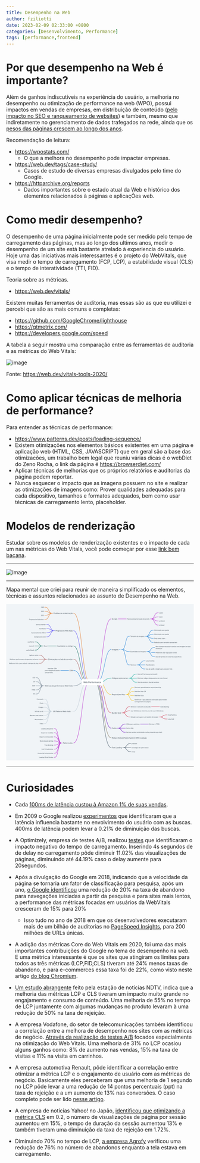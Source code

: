 ```yaml
---
title: Desempenho na Web
author: fziliotti
date: 2023-02-09 02:33:00 +0800
categories: [Desenvolvimento, Performance]
tags: [performance,frontend]
---
```


# Por que desempenho na Web é importante?

Além de ganhos indiscutíveis na experiência do usuário, a melhoria no desempenho ou otimização de performance na web (WPO), possui impactos em vendas de empresas, em distribuição de conteúdo ([pelo impacto no SEO e ranqueamento de websites](https://developer.chrome.com/blog/search-ads-speed/#speed-is-now-used-as-a-ranking-factor-for-mobile-searches)) e também, mesmo que indiretamente no gerenciamento de dados trafegados na rede, ainda que os [pesos das páginas crescem ao longo dos anos](https://httparchive.org/reports/page-weight#bytesTotal).

Recomendação de leitura:

- https://wpostats.com/
  - O que a melhora no desempenho pode impactar empresas.
- https://web.dev/tags/case-study/
  - Casos de estudo de diversas empresas divulgados pelo time do Google.
- https://httparchive.org/reports
  - Dados importantes sobre o estado atual da Web e histórico dos elementos relacionados à páginas e aplicaçÕes web.

# Como medir desempenho?

O desempenho de uma página inicialmente pode ser medido pelo tempo de carregamento das páginas, mas ao longo dos ultimos anos, medir o desempenho de um site está bastante atrelado à experiencia do usuário. Hoje uma das iniciativas mais interessantes é o projeto do WebVitals, que visa medir o tempo de carregamento (FCP, LCP), a estabilidade visual (CLS) e o tempo de interatividade (TTI, FID).

Teoria sobre as métricas.

- https://web.dev/vitals/

Existem muitas ferramentas de auditoria, mas essas são as que eu utilizei e percebi que são as mais comuns e completas:

- https://github.com/GoogleChrome/lighthouse
- https://gtmetrix.com/
- https://developers.google.com/speed

A tabela a seguir mostra uma comparação entre as ferramentas de auditoria e as métricas do Web Vitals:

![image](https://user-images.githubusercontent.com/28535210/184557314-74ca2903-b8d7-4ef1-904e-83738fde1617.png)

Fonte: https://web.dev/vitals-tools-2020/

# Como aplicar técnicas de melhoria de performance?

Para entender as técnicas de performance:

- https://www.patterns.dev/posts/loading-sequence/
- Existem otimizações nos elementos básicos existentes em uma página e aplicação web (HTML, CSS, JAVASCRIPT) que em geral são a base das otimizacões, um trabalho bem legal que reuniu várias dicas é o webDiet do Zeno Rocha, o link da página é https://browserdiet.com/
- Aplicar técnicas de melhorias que os próprios relatórios e auditorias da página podem reportar.
- Nunca esquecer o impacto que as imagens possuem no site e realizar as otimizações de imagens como: Prover qualidades adequadas para cada dispositivo, tamanhos e formatos adequados, bem como usar técnicas de carregamento lento, placeholder.

# Modelos de renderização

Estudar sobre os modelos de renderização existentes e o impacto de cada um nas métricas do Web Vitals, você pode começar por esse [link bem bacana](https://www.patterns.dev/posts/rendering-patterns/).

---

![image](https://user-images.githubusercontent.com/28535210/184284478-09b5289c-aa76-4c0a-8a3f-0b32900221a2.png)

---

Mapa mental que criei para reunir de maneira simplificado os elementos, técnicas e assuntos relacionados ao assunto de Desempenho na Web.

![image](/assets/img/web-perf/web-perf.png)

---

# Curiosidades

- Cada [100ms de latência custou à Amazon 1% de suas vendas](https://www.gigaspaces.com/blog/amazon-found-every-100ms-of-latency-cost-them-1-in-sales/).

- Em 2009 o Google realizou [experimentos](https://ai.googleblog.com/2009/06/speed-matters.html) que identificaram que a latência influencia bastante no envolvimento do usuário com as buscas. 400ms de latência podem levar a 0.21% de diminuição das buscas.

- A Optimizely, empresa de testes A/B, realizou [testes](https://blog.optimizely.com/2016/07/13/how-does-page-load-time-impact-engagement/) que identificaram o impacto negativo do tempo de carregamento. Inserindo 4s segundos de de delay no carregamento pôde diminuir 11.02% das visualizações de páginas, diminuindo até 44.19% caso o delay aumente para 20segundos.

- Após a divulgação do Google em 2018, indicando que a velocidade da página se tornaria um fator de classificação para pesquisa, após um ano, [o Google identificou](https://developers.google.com/search/blog/2019/04/user-experience-improvements-with-page) uma redução de 20% na taxa de abandono para navegações iniciadas a partir da pesquisa e para sites mais lentos, a performance das métricas focadas em usuários da WebVitals cresceram de 15% para 20%

  - Isso tudo no ano de 2018 em que os desenvolvedores executaram mais de um bilhão de auditorias no [PageSpeed Insights](https://pagespeed.web.dev/), para 200 milhões de URLs únicas.

- A adição das métricas Core do Web Vitals em 2020, foi uma das mais importantes contribuições do Google no tema de desempenho na web. E uma métrica interessante é que os sites que atingiram os limites para todos as três métricas (LCP,FID,CLS) tiveram até 24% menos taxas de abandono, e para e-commerces essa taxa foi de 22%, como visto neste artigo [do blog Chromium](https://blog.chromium.org/2020/05/the-science-behind-web-vitals.html).

- [Um estudo abrangente](https://web.dev/ndtv/) feito pela estação de notícias NDTV, indica que a melhoria das métricas LCP e CLS tiveram um impacto muito grande no engajamento e consumo de conteúdo. Uma melhoria de 55% no tempo de LCP juntamente com algumas mudanças no produto levaram à uma redução de 50% na taxa de rejeição.

- A empresa Vodafone, do setor de telecomunicações também identificou a correlação entre a melhora de desempenho nos sites com as métricas de negócio. [Através da realização de testes A/B](https://web.dev/vodafone/) focados especialmente na otimização do Web Vitals. Uma melhoria de 31% no LCP ocasiou alguns ganhos como: 8% de aumento nas vendas, 15% na taxa de visitas e 11% na visita em carrinhos.

- A empresa automotiva Renault, pôde identificar a correlação entre otimizar a métrica LCP e o engajamento de usuário com as métricas de negócio. Basicamente eles perceberam que uma melhoria de 1 segundo no LCP pôde levar a uma redução de 14 pontos percentuais (ppt) na taxa de rejeição e a um aumento de 13% nas conversões. O caso completo pode ser lido [nesse artigo](https://web.dev/renault/).

- A empresa de notícias Yahoo! no Japão, [identificou que otimizando a métrica CLS](https://web.dev/yahoo-japan-news/) em 0.2, o número de visualizações de página por sessão aumentou em 15%, o tempo de duração da sessão aumentou 13% e também tiveram uma diminuição da taxa de rejeição em 1.72%.

- Diminuindo 70% no tempo de LCP, [a empresa Agrofy](https://web.dev/agrofy/) verificou uma redução de 76% no número de abandonos enquanto a tela estava em carregamento.
